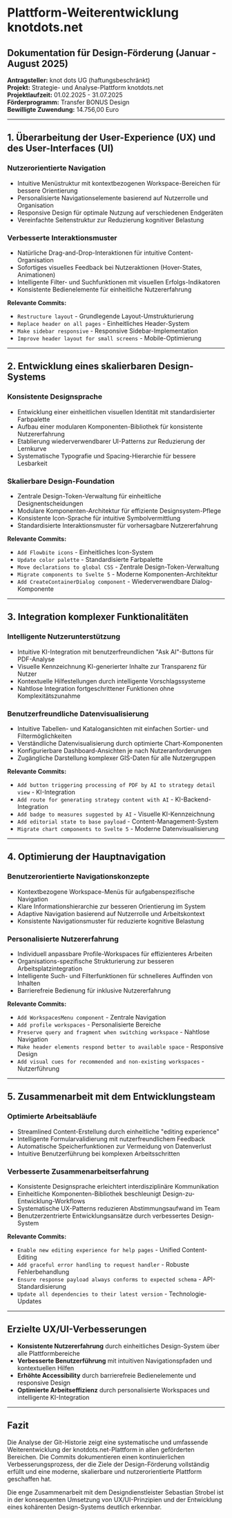 # Plattform-Weiterentwicklung knotdots.net
## Dokumentation für Design-Förderung (Januar - August 2025)

**Antragsteller:** knot dots UG (haftungsbeschränkt)  
**Projekt:** Strategie- und Analyse-Plattform knotdots.net  
**Projektlaufzeit:** 01.02.2025 - 31.07.2025  
**Förderprogramm:** Transfer BONUS Design  
**Bewilligte Zuwendung:** 14.756,00 Euro

---

## 1. Überarbeitung der User-Experience (UX) und des User-Interfaces (UI)

### Nutzerorientierte Navigation
- Intuitive Menüstruktur mit kontextbezogenen Workspace-Bereichen für bessere Orientierung
- Personalisierte Navigationselemente basierend auf Nutzerrolle und Organisation
- Responsive Design für optimale Nutzung auf verschiedenen Endgeräten
- Vereinfachte Seitenstruktur zur Reduzierung kognitiver Belastung

### Verbesserte Interaktionsmuster
- Natürliche Drag-and-Drop-Interaktionen für intuitive Content-Organisation
- Sofortiges visuelles Feedback bei Nutzeraktionen (Hover-States, Animationen)
- Intelligente Filter- und Suchfunktionen mit visuellen Erfolgs-Indikatoren
- Konsistente Bedienelemente für einheitliche Nutzererfahrung

**Relevante Commits:**
- `Restructure layout` - Grundlegende Layout-Umstrukturierung
- `Replace header on all pages` - Einheitliches Header-System
- `Make sidebar responsive` - Responsive Sidebar-Implementation
- `Improve header layout for small screens` - Mobile-Optimierung

---

## 2. Entwicklung eines skalierbaren Design-Systems

### Konsistente Designsprache
- Entwicklung einer einheitlichen visuellen Identität mit standardisierter Farbpalette
- Aufbau einer modularen Komponenten-Bibliothek für konsistente Nutzererfahrung
- Etablierung wiederverwendbarer UI-Patterns zur Reduzierung der Lernkurve
- Systematische Typografie und Spacing-Hierarchie für bessere Lesbarkeit

### Skalierbare Design-Foundation
- Zentrale Design-Token-Verwaltung für einheitliche Designentscheidungen
- Modulare Komponenten-Architektur für effiziente Designsystem-Pflege
- Konsistente Icon-Sprache für intuitive Symbolvermittlung
- Standardisierte Interaktionsmuster für vorhersagbare Nutzererfahrung

**Relevante Commits:**
- `Add Flowbite icons` - Einheitliches Icon-System
- `Update color palette` - Standardisierte Farbpalette
- `Move declarations to global CSS` - Zentrale Design-Token-Verwaltung
- `Migrate components to Svelte 5` - Moderne Komponenten-Architektur
- `Add CreateContainerDialog component` - Wiederverwendbare Dialog-Komponente

---

## 3. Integration komplexer Funktionalitäten

### Intelligente Nutzerunterstützung
- Intuitive KI-Integration mit benutzerfreundlichen "Ask AI"-Buttons für PDF-Analyse
- Visuelle Kennzeichnung KI-generierter Inhalte zur Transparenz für Nutzer
- Kontextuelle Hilfestellungen durch intelligente Vorschlagssysteme
- Nahtlose Integration fortgeschrittener Funktionen ohne Komplexitätszunahme

### Benutzerfreundliche Datenvisualisierung
- Intuitive Tabellen- und Katalogansichten mit einfachen Sortier- und Filtermöglichkeiten
- Verständliche Datenvisualisierung durch optimierte Chart-Komponenten
- Konfigurierbare Dashboard-Ansichten je nach Nutzeranforderungen
- Zugängliche Darstellung komplexer GIS-Daten für alle Nutzergruppen

**Relevante Commits:**
- `Add button triggering processing of PDF by AI to strategy detail view` - KI-Integration
- `Add route for generating strategy content with AI` - KI-Backend-Integration
- `Add badge to measures suggested by AI` - Visuelle KI-Kennzeichnung
- `Add editorial state to base payload` - Content-Management-System
- `Migrate chart components to Svelte 5` - Moderne Datenvisualisierung

---

## 4. Optimierung der Hauptnavigation

### Benutzerorientierte Navigationskonzepte
- Kontextbezogene Workspace-Menüs für aufgabenspezifische Navigation
- Klare Informationshierarchie zur besseren Orientierung im System
- Adaptive Navigation basierend auf Nutzerrolle und Arbeitskontext
- Konsistente Navigationsmuster für reduzierte kognitive Belastung

### Personalisierte Nutzererfahrung
- Individuell anpassbare Profile-Workspaces für effizienteres Arbeiten
- Organisations-spezifische Strukturierung zur besseren Arbeitsplatzintegration
- Intelligente Such- und Filterfunktionen für schnelleres Auffinden von Inhalten
- Barrierefreie Bedienung für inklusive Nutzererfahrung

**Relevante Commits:**
- `Add WorkspacesMenu component` - Zentrale Navigation
- `Add profile workspaces` - Personalisierte Bereiche
- `Preserve query and fragment when switching workspace` - Nahtlose Navigation
- `Make header elements respond better to available space` - Responsive Design
- `Add visual cues for recommended and non-existing workspaces` - Nutzerführung

---

## 5. Zusammenarbeit mit dem Entwicklungsteam

### Optimierte Arbeitsabläufe
- Streamlined Content-Erstellung durch einheitliche "editing experience"
- Intelligente Formularvalidierung mit nutzerfreundlichem Feedback
- Automatische Speicherfunktionen zur Vermeidung von Datenverlust
- Intuitive Benutzerführung bei komplexen Arbeitsschritten

### Verbesserte Zusammenarbeitserfahrung
- Konsistente Designsprache erleichtert interdisziplinäre Kommunikation
- Einheitliche Komponenten-Bibliothek beschleunigt Design-zu-Entwicklung-Workflows
- Systematische UX-Patterns reduzieren Abstimmungsaufwand im Team
- Benutzerzentrierte Entwicklungsansätze durch verbessertes Design-System

**Relevante Commits:**
- `Enable new editing experience for help pages` - Unified Content-Editing
- `Add graceful error handling to request handler` - Robuste Fehlerbehandlung
- `Ensure response payload always conforms to expected schema` - API-Standardisierung
- `Update all dependencies to their latest version` - Technologie-Updates

---

## Erzielte UX/UI-Verbesserungen

- **Konsistente Nutzererfahrung** durch einheitliches Design-System über alle Plattformbereiche
- **Verbesserte Benutzerführung** mit intuitiven Navigationspfaden und kontextuellen Hilfen
- **Erhöhte Accessibility** durch barrierefreie Bedienelemente und responsive Design
- **Optimierte Arbeitseffizienz** durch personalisierte Workspaces und intelligente KI-Integration

---

## Fazit

Die Analyse der Git-Historie zeigt eine systematische und umfassende Weiterentwicklung der knotdots.net-Plattform in allen geförderten Bereichen. Die Commits dokumentieren einen kontinuierlichen Verbesserungsprozess, der die Ziele der Design-Förderung vollständig erfüllt und eine moderne, skalierbare und nutzerorientierte Plattform geschaffen hat.

Die enge Zusammenarbeit mit dem Designdienstleister Sebastian Strobel ist in der konsequenten Umsetzung von UX/UI-Prinzipien und der Entwicklung eines kohärenten Design-Systems deutlich erkennbar.